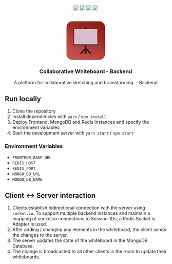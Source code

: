 <div align="center">
  <img src="https://img.shields.io/badge/node.js-6DA55F?style=for-the-badge&logo=node.js&logoColor=white">
  <img src="https://img.shields.io/badge/Socket.io-010101?style=for-the-badge&logo=socket.io&logoColor=white">
  <img src="https://img.shields.io/badge/MongoDB-4EA94B?style=for-the-badge&logo=mongodb&logoColor=white">
  <img src="https://img.shields.io/badge/Redis-DC382D?style=for-the-badge&logo=redis&logoColor=white">
</div>

<br />

<p align="center">
  <img src="assets/icon.png" alt="Logo" width="120" height="120" style="border-radius:15%;">
  <h3 align="center">Collaborative Whiteboard - Backend</h3>
  <p align="center">A platform for collaborative sketching and brainstorming. - Backend</p>
</p>

## Run locally

1. Clone the repository
2. Install dependencies with `yarn` / `npm install`
3. Deploy Frontend, MongoDB and Redis Instances and specify the environment variables.
4. Start the development server with `yarn start` / `npm start`

### Environment Variables

* `FRONTEND_BASE_URL`
* `REDIS_HOST`
* `REDIS_PORT`
* `MONGO_DB_URL`
* `MONGO_DB_NAME`

## Client <-> Server interaction

1. Clients establish bidirectional connection with the server using `socket.io`. To support multiple backend instances and maintain a mapping of socket.io connections to Session-IDs, a Redis Socket.io Adapter is used.
2. After adding / changing any elements in the whiteboard, the client sends the changes to the server.
3. The server updates the state of the whiteboard in the MongoDB Database.
4. The change is broadcasted to all other clients in the room to update their whiteboards.